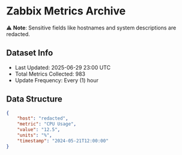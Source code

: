 # Zabbix Metrics Archive

⚠️ **Note**: Sensitive fields like hostnames and system descriptions are redacted.

## Dataset Info
- Last Updated: 2025-06-29 23:00 UTC
- Total Metrics Collected: 983
- Update Frequency: Every (1) hour

## Data Structure
```json
{
    "host": "redacted",
    "metric": "CPU Usage",
    "value": "12.5",
    "units": "%",
    "timestamp": "2024-05-21T12:00:00"
}
```
